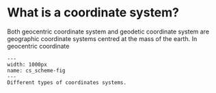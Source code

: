 # What is a coordinate system?

Both geocentric coordinate system and geodetic coordinate system are geographic
coordinate systems centred at the mass of the earth. In geocentric coordinate


```{figure} /images/cs_scheme.png
---
width: 1000px
name: cs_scheme-fig
---
Different types of coordinates systems.
```

